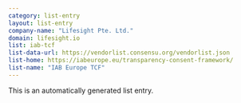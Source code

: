 ```yaml
---
category: list-entry
layout: list-entry
company-name: "Lifesight Pte. Ltd."
domain: lifesight.io
list: iab-tcf
list-data-url: https://vendorlist.consensu.org/vendorlist.json
list-home: https://iabeurope.eu/transparency-consent-framework/
list-name: "IAB Europe TCF"
---
```


This is an automatically generated list entry.
